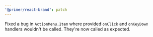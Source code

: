 ```yaml
---
'@primer/react-brand': patch
---
```


Fixed a bug in `ActionMenu.Item` where provided `onClick` and `onKeyDown` handlers wouldn't be called. They're now called as expected.
